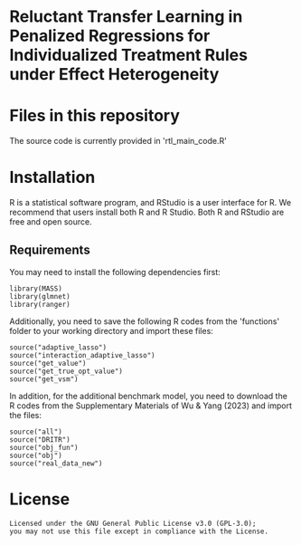 # Reluctant Transfer Learning in Penalized Regressions for Individualized Treatment Rules under Effect Heterogeneity

# Files in this repository
The source code is currently provided in 'rtl_main_code.R'

# Installation
R is a statistical software program, and RStudio is a user interface for R. We recommend that users install both R and R Studio. Both R and RStudio are free and open source.

## Requirements
You may need to install the following dependencies first:
```{r}
library(MASS)
library(glmnet)
library(ranger)
```
Additionally, you need to save the following R codes from the 'functions' folder to your working directory and import these files:
```{r}
source("adaptive_lasso")
source("interaction_adaptive_lasso")
source("get_value")
source("get_true_opt_value")
source("get_vsm")
```
In addition, for the additional benchmark model, you need to download the R codes from the Supplementary Materials of Wu & Yang (2023) and import the files:
```{r}
source("all")
source("DRITR")
source("obj_fun")
source("obj")
source("real_data_new")
```

# License
```{r}
Licensed under the GNU General Public License v3.0 (GPL-3.0);
you may not use this file except in compliance with the License.
```
